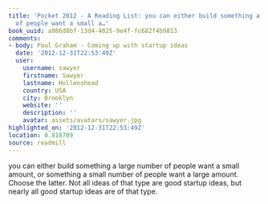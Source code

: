 ```yaml
---
title: 'Pocket 2012 - A Reading List: you can either build something a large number
  of people want a small a…'
book_uuid: a986d8bf-13d4-4025-9e4f-fc682f4b9813
comments:
- body: Paul Graham - Coming up with startup ideas
  date: '2012-12-31T22:53:49Z'
  user:
    username: sawyer
    firstname: Sawyer
    lastname: Hollenshead
    country: USA
    city: Brooklyn
    website: ''
    description: ''
    avatar: assets/avatars/sawyer.jpg
highlighted_on: '2012-12-31T22:53:49Z'
location: 0.818709
source: readmill
---
```


you can either build something a large number of people want a small amount, or something a small number of people want a large amount. Choose the latter. Not all ideas of that type are good startup ideas, but nearly all good startup ideas are of that type.